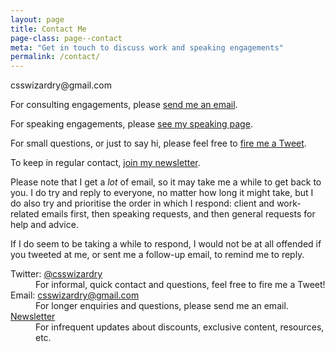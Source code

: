 ```yaml
---
layout: page
title: Contact Me
page-class: page--contact
meta: "Get in touch to discuss work and speaking engagements"
permalink: /contact/
---
```


<p class="u-text-prominent">csswizardry@gmail.com</p>

For consulting engagements, please [send me an
email](mailto:csswizardry@gmail.com).

For speaking engagements, please [see my speaking
page](/speaking/#section:request).

For small questions, or just to say hi, please feel free to [fire me a
Tweet](https://twitter.com/csswizardry).

To keep in regular contact, [join my newsletter](/newsletter/).

Please note that I get a _lot_ of email, so it may take me a while to get back
to you. I do try and reply to everyone, no matter how long it might take, but I
do also try and prioritise the order in which I respond: client and work-related
emails first, then speaking requests, and then general requests for help and
advice.

If I do seem to be taking a while to respond, I would not be at all offended if
you tweeted at me, or sent me a follow-up email, to remind me to reply.

<dl>

  <dt>Twitter: <a href="https://twitter.com/csswizardry">@csswizardry</a></dt>
  <dd>For informal, quick contact and questions, feel free to fire me a
  Tweet!</dd>

  <dt>Email: <a href="mailto:csswizardry@gmail.com">csswizardry@gmail.com</a></dt>
  <dd>For longer enquiries and questions, please send me an email.</dd>

  <dt><a href="/newsletter/">Newsletter</a></dt>
  <dd>For infrequent updates about discounts, exclusive content, resources, etc.</dd>

</dl>
